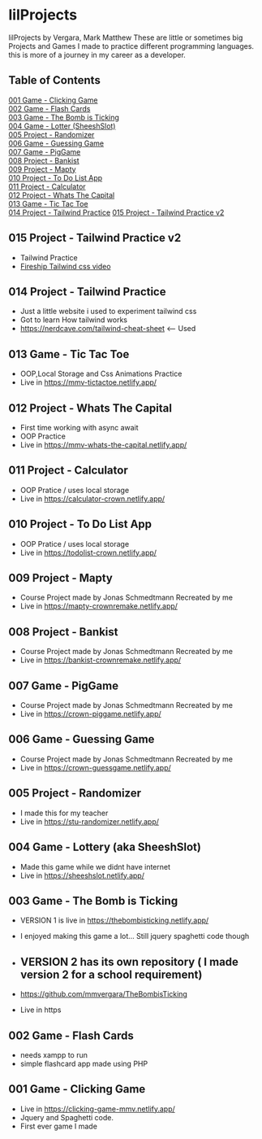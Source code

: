 # lilProjects
lilProjects by Vergara, Mark Matthew
These are little or sometimes big Projects and Games I made to practice different programming languages. this is more of a journey in my career as a developer.

## Table of Contents
[001 Game - Clicking Game](https://github.com/mmvergara/lilProjects#001-game---clicking-game) <br />
[002 Game - Flash Cards](https://github.com/mmvergara/lilProjects#002-game---flash-cards) <br />
[003 Game - The Bomb is Ticking](https://github.com/mmvergara/lilProjects#003-game---the-bomb-is-ticking) <br />
[004 Game - Lotter (SheeshSlot)](https://github.com/mmvergara/lilProjects#004-game---lottery-aka-sheeshslot) <br />
[005 Project - Randomizer](https://github.com/mmvergara/lilProjects#005-project---randomizer) <br />
[006 Game - Guessing Game](https://github.com/mmvergara/lilProjects#006-game---guessing-game) <br />
[007 Game - PigGame](https://github.com/mmvergara/lilProjects#007-game---piggame) <br />
[008 Project - Bankist](https://github.com/mmvergara/lilProjects#008-project---bankist) <br />
[009 Project - Mapty](https://github.com/mmvergara/lilProjects#009-project---mapty) <br />
[010 Project - To Do List App](https://github.com/mmvergara/lilProjects#010-project---to-do-list-app) <br />
[011 Project - Calculator](https://github.com/mmvergara/lilProjects#011-project---calculator) <br />
[012 Project - Whats The Capital](https://github.com/mmvergara/lilProjects#012-project---whats-the-capital) <br />
[013 Game - Tic Tac Toe](https://github.com/mmvergara/lilProjects#013-game---tic-tac-toe) <br />
[014 Project - Tailwind Practice](https://github.com/mmvergara/lilProjects#014-project---tailwind-practice)
[015 Project - Tailwind Practice v2](https://github.com/mmvergara/lilProjects#015-project---tailwind-practice-v2)

## 015 Project - Tailwind Practice v2
- Tailwind Practice
- [Fireship Tailwind css video](https://www.youtube.com/watch?v=pfaSUYaSgRo)

## 014 Project - Tailwind Practice
- Just a little website i used to experiment tailwind css
- Got to learn How tailwind works
- https://nerdcave.com/tailwind-cheat-sheet <-- Used 

## 013 Game - Tic Tac Toe
- OOP,Local Storage and Css Animations Practice 
- Live in https://mmv-tictactoe.netlify.app/


## 012 Project - Whats The Capital
- First time working with async await
- OOP Practice
- Live in https://mmv-whats-the-capital.netlify.app/

## 011 Project - Calculator
- OOP Pratice / uses local storage
- Live in https://calculator-crown.netlify.app/

## 010 Project - To Do List App
- OOP Pratice / uses local storage
- Live in https://todolist-crown.netlify.app/

## 009 Project - Mapty
- Course Project made by Jonas Schmedtmann Recreated by me
- Live in https://mapty-crownremake.netlify.app/

## 008 Project - Bankist
- Course Project made by Jonas Schmedtmann Recreated by me
- Live in https://bankist-crownremake.netlify.app/

## 007 Game - PigGame
- Course Project made by Jonas Schmedtmann Recreated by me
- Live in https://crown-piggame.netlify.app/

## 006 Game - Guessing Game 
- Course Project made by Jonas Schmedtmann Recreated by me
- Live in https://crown-guessgame.netlify.app/

## 005 Project - Randomizer
- I made this for my teacher
- Live in https://stu-randomizer.netlify.app/

## 004 Game - Lottery (aka SheeshSlot)
- Made this game while we didnt have internet
- Live in https://sheeshslot.netlify.app/

## 003 Game - The Bomb is Ticking
- VERSION 1 is live in https://thebombisticking.netlify.app/
- I enjoyed making this game a lot... Still jquery spaghetti code though

- ## VERSION 2 has its own repository ( I made version 2 for a school requirement)
- https://github.com/mmvergara/TheBombisTicking
- Live in https

## 002 Game - Flash Cards
- needs xampp to run
- simple flashcard app made using PHP

## 001 Game - Clicking Game
- Live in https://clicking-game-mmv.netlify.app/
- Jquery and Spaghetti code.
- First ever game I made


